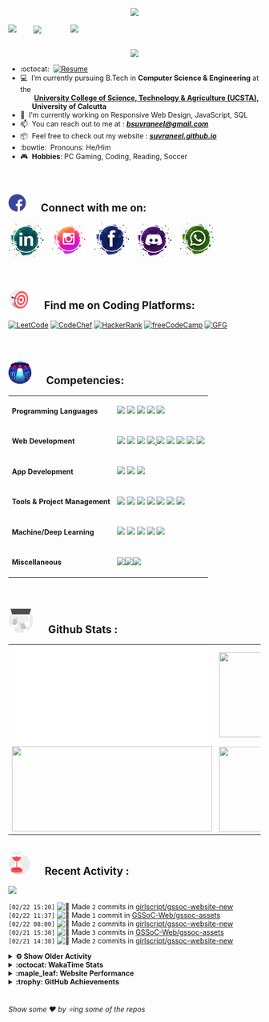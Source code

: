 <!--
[![Header](https://raw.githubusercontent.com/Suvraneel/Suvraneel/master/res/Github%20readme%20Header.png "Portfolio Website")]
(https://suvraneel.github.io/)
-->
<p align="center">
<img src="https://profile-counter.glitch.me/{Suvraneel}/count.svg"></p>

<p>
  <a href=https://open.spotify.com/user/4bio4arq8izb9sba4ly6al54v>
   <img align="right" src="https://spotify-diablo.vercel.app/api/spotify" height=auto width="380">
  </a>
  <img align="center" src="https://readme-typing-svg.herokuapp.com?font=Playfair+Display&color=F70000&size=30&center=true&vCenter=true&multiline=true&weight=100&height=100&width=220&lines=Hey+there%2C;I'm+Suvraneel+!">
  <img align="left" src="https://media.tenor.com/images/043986fe5f470eeb6d86515e6cda30fe/tenor.gif" width="50">
</p>
<br>
<a href="https://suvraneel.github.io" target="_blank"><img align='right' src="https://raw.githubusercontent.com/Suvraneel/Suvraneel/master/res/readme_banner.gif" width="260" height="auto"></a>
<br>

- :octocat: &nbsp;[![Resume](https://img.shields.io/badge/Suvraneel%20Bhuin-RESUME-blue?style=for-the-badge&logo=Sega)](https://suvraneel.github.io/Resume)
- :computer: &nbsp;I’m currently pursuing B.Tech in **Computer Science & Engineering** at the  
 &nbsp;&nbsp;&nbsp;&nbsp;&nbsp;&nbsp;&nbsp;**[University College of Science, Technology & Agriculture (UCSTA)](http://www.caluniv-ucsta.net/),  
 &nbsp;&nbsp;&nbsp;&nbsp;&nbsp;&nbsp;&nbsp;University of Calcutta**
- :crystal_ball: &nbsp;I’m currently working on Responsive Web Design, JavaScript, SQL
- :mailbox: &nbsp;You can reach out to me at : ***bsuvraneel@gmail.com***
- :package: &nbsp;Feel free to check out my website : [***suvraneel.github.io***](https://suvraneel.github.io/)
- :bowtie: &nbsp;Pronouns: He/Him
- :video_game: &nbsp;**Hobbies**: PC Gaming, Coding, Reading, Soccer

<br>
<h2 align=left>
<img src="https://raw.githubusercontent.com/Suvraneel/Suvraneel/master/res/social.gif" height="35" width= auto>
&nbsp;&nbsp;&nbsp;&nbsp;
Connect with me on:
<br></h2>


<!-- 
[![GitHub-Mark-Light](https://raw.githubusercontent.com/Suvraneel/Suvraneel/master/res/in.png#gh-light-mode-only)![GitHub-Mark-Dark](https://raw.githubusercontent.com/Suvraneel/Suvraneel/master/res/in.png#gh-dark-mode-only)](https://www.linkedin.com/in/suvraneel-bhuin) -->


[![LinkedIn](https://raw.githubusercontent.com/Suvraneel/Suvraneel/master/res/in.png#gh-light-mode-only)](https://www.linkedin.com/in/suvraneel-bhuin) &nbsp;&nbsp;
[![Instagram](https://raw.githubusercontent.com/Suvraneel/Suvraneel/master/res/ig.png#gh-light-mode-only)](https://www.instagram.com/el_diablo_suvraneel) &nbsp;&nbsp;
[![Facebook](https://raw.githubusercontent.com/Suvraneel/Suvraneel/master/res/fb.png#gh-light-mode-only)](https://www.facebook.com/suvraneel.bhuin) &nbsp;&nbsp;
[![Discord](https://raw.githubusercontent.com/Suvraneel/Suvraneel/master/res/dc.jpg#gh-light-mode-only)](https://discord.com/users/851345743935045652/) &nbsp;&nbsp;
[![WhatsApp](https://raw.githubusercontent.com/Suvraneel/Suvraneel/master/res/wp.png#gh-light-mode-only)](https://api.whatsapp.com/send?phone=917001967224&text=Hi!%20Suvraneel!!) &nbsp;&nbsp;


<!--
<p>
<a href="https://www.linkedin.com/in/suvraneel-bhuin" target="_blank">
<img src="https://raw.githubusercontent.com/Suvraneel/Suvraneel/master/res/in.png#gh-light-mode-only" height="70" width= auto></a>
&nbsp;&nbsp;&nbsp;&nbsp;&nbsp;
<a href="https://www.instagram.com/el_diablo_suvraneel" target="_blank">
<img src="https://github.com/Suvraneel/Suvraneel/blob/master/res/ig.png#gh-light-mode-only" height="70" width= auto></a>
&nbsp;&nbsp;&nbsp;&nbsp;&nbsp;
<a href="https://github.com/Suvraneel" target="_blank">
<img src="https://raw.githubusercontent.com/Suvraneel/Suvraneel/master/res/github.png" height="35" width= auto></a>
&nbsp;&nbsp;&nbsp;&nbsp;&nbsp;
<a href="https://www.facebook.com/suvraneel.bhuin" target="_blank">
<img src="https://raw.githubusercontent.com/Suvraneel/Suvraneel/master/res/fb.png#gh-light-mode-only" height="70" width= auto></a>
&nbsp;&nbsp;&nbsp;&nbsp;&nbsp;
<a href="https://discord.com/users/851345743935045652/" id="discord">
<img src="https://raw.githubusercontent.com/Suvraneel/Suvraneel/master/res/dc.jpg#gh-light-mode-only" height="70" width= auto></a>
&nbsp;&nbsp;&nbsp;&nbsp;&nbsp;
<a href="https://api.whatsapp.com/send?phone=917001967224&text=Hi!%20Suvraneel!!" id="whatsapp">
<img src="https://raw.githubusercontent.com/Suvraneel/Suvraneel/master/res/wp.png#gh-light-mode-only" height="70" width= auto></a> 
</p>
-->

<br>
<h2 align=left>
<img src="https://raw.githubusercontent.com/Suvraneel/Suvraneel/master/res/target.gif" height="40" width= auto>
&nbsp;&nbsp;&nbsp;&nbsp;
Find me on Coding Platforms:
<br></h2>


[![LeetCode](https://img.shields.io/badge/-LeetCode-da8200?style=for-the-badge&logo=LeetCode&logoColor=ffa116&labelColor=black)](https://leetcode.com/Suvraneel/)
[![CodeChef](https://img.shields.io/badge/Codechef-372a22?&style=for-the-badge&logo=Codechef&logoColor=red&labelColor=black)](https://www.codechef.com/users/suvraneel)
[![HackerRank](https://img.shields.io/badge/-Hackerrank-00c353?style=for-the-badge&logo=HackerRank&logoColor=00EA64&labelColor=black)](https://www.hackerrank.com/bsuvraneel)
[![freeCodeCamp](https://img.shields.io/badge/-freeCodeCamp-131342?style=for-the-badge&logo=freeCodeCamp&logoColor=white&labelColor=0A0A23)](https://www.hackerrank.com/bsuvraneel)
[![GFG](https://img.shields.io/badge/GeeksforGeeks-298D46?style=for-the-badge&logo=geeksforgeeks&logoColor=4dcb72&labelColor=black)](https://auth.geeksforgeeks.org/user/bsuvraneel/)
 <!-- 
 [![HackerEarth - hidden](https://img.shields.io/badge/HackerEarth-2C3454?&style=for-the-badge&logo=HackerEarth&logoColor=5464a1&labelColor=040407")](https://www.hackerearth.com/@bsuvraneel) 
 -->


<!-- Attribution: "Icon made by Freepik from www.flaticon.com"-->
<!--
- **Gmail**: &nbsp;&nbsp;&nbsp;&nbsp;&nbsp;&nbsp;&nbsp;&nbsp;&nbsp;&nbsp;&nbsp;&nbsp; bsuvraneel@gmail.com
- **LinkedIn**: &nbsp;&nbsp;&nbsp;&nbsp;&nbsp;&nbsp;&nbsp;&nbsp; https://www.linkedin.com/in/suvraneel-bhuin/
- **Facebook**: &nbsp;&nbsp;&nbsp;&nbsp;&nbsp;&nbsp; https://www.facebook.com/suvraneel.bhuin
- **Instagram**: &nbsp;&nbsp;&nbsp;&nbsp;&nbsp; https://www.instagram.com/el_diablo_suvraneel
- **Discord**: &nbsp;&nbsp;&nbsp;&nbsp;&nbsp;&nbsp;&nbsp;&nbsp;&nbsp; https://discord.com/users/851345743935045652/
- **WhatsApp**: &nbsp;&nbsp;&nbsp; [+91 7001967224](https://api.whatsapp.com/send?phone=917001967224&text=Hi!%20Suvraneel!!)
-->

<br>
<h2 align=left>
<img src="https://raw.githubusercontent.com/Suvraneel/Suvraneel/master/res/ufo.gif" height="50" width= auto>
&nbsp;&nbsp;&nbsp;&nbsp;
Competencies:
<br></h2>


<table>
<tr>
<td><h4>Programming Languages</h4></td>
<td><a href="https://github.com/search?q=user%3ASuvraneel+language%3AC%2B%2B&type=Code"><img src="https://img.shields.io/badge/CPP-blue?style=for-the-badge&logo=cplusplus&logoColor=blue&color=00599C&labelColor=black"/></a>  
<a href="https://github.com/search?q=user%3ASuvraneel+language%3AC&type=Code"><img src="https://img.shields.io/badge/C-black?style=for-the-badge&logo=c&labelColor=black&color=404040" /></a>  
<a href="https://github.com/search?q=user%3ASuvraneel+language%3AJava&type=Code"><img src="https://img.shields.io/badge/Java-orange?style=for-the-badge&logo=java&logoColor=ff7019&labelColor=141819&color=ff7019"/></a>  
<a href="https://github.com/search?q=user%3ASuvraneel+language%3APython&type=Code"><img src="https://img.shields.io/badge/Python-blue?style=for-the-badge&logo=python&labelColor=black&color=3776ab" /></a>  
<a href="https://github.com/search?p=4&q=user%3ASuvraneel+language%3AJavaScript&type=Code"><img src="https://img.shields.io/badge/Javascript-yellow?style=for-the-badge&logo=javascript&labelColor=black&color=DFA200" /></a></td></tr>

<tr>
<td><h4>Web Development</h4></td>
<td><a href="https://github.com/search?q=user%3ASuvraneel+language%3AHTML&type=Code"><img src="https://img.shields.io/badge/HTML5-red?style=for-the-badge&logo=html5&labelColor=black&color=E34F26"/></a>
<a href="https://github.com/search?q=user%3ASuvraneel+language%3ACSS&type=Code"><img src="https://img.shields.io/badge/CSS3-white?style=for-the-badge&logo=css3&logoColor=1572B6&labelColor=black&color=1572B6" /></a>
<a href="#"><img src="https://img.shields.io/badge/Bootstrap-purple?style=for-the-badge&logo=bootstrap&labelColor=black&color=7952B3"/></a>
<a href="https://github.com/search?p=4&q=user%3ASuvraneel+language%3AJavaScript&type=Code"><img src="https://img.shields.io/badge/Javascript-yellow?style=for-the-badge&logo=javascript&labelColor=black&color=c89100"/>
<a href="#"><img src="https://img.shields.io/badge/MongoDB-green?style=for-the-badge&logo=mongodb&labelColor=black&color=409040"/></a>
<a href="#"><img src="https://img.shields.io/badge/Express-black?style=for-the-badge&logo=express&labelColor=black&color=1f1f1f"/></a>
<a href="#"><img src="https://img.shields.io/badge/React-blue?style=for-the-badge&logo=react&labelColor=black&color=3a8296"/></a>
<a href="#"><img src="https://img.shields.io/badge/Node.JS-blue?style=for-the-badge&logo=node.js&logoColor=lime&labelColor=black&color=236b23"/></a>
<a href="#"><img src="https://img.shields.io/badge/Postman-orange?style=for-the-badge&logo=postman&labelColor=black&color=ff4704"/></a></td></tr>

<tr>
<td><h4>App Development</h4></td>
<td><a href="#"><img src="https://img.shields.io/badge/Flutter-0a97c2?style=for-the-badge&logo=flutter&logoColor=0dbdf2&labelColor=black&color=0ba0cd"/></a>
<a href="https://github.com/search?q=user%3ASuvraneel+language%3ADart&type=Code"><img src="https://img.shields.io/badge/Dart-blue?style=for-the-badge&logo=dart&logoColor=2eb8b8&labelColor=black&color=269999"/></a>
<a href="#"><img src="https://img.shields.io/badge/Android%20Studio-green?style=for-the-badge&logo=android%20studio&labelColor=black&color=2a9a5c"/></a></td></tr>

<tr>
<td><h4>Tools & Project Management</h4></td>
<td><a href="#"><img src="https://img.shields.io/badge/Git-red?style=for-the-badge&logo=git&labelColor=black&color=red"/></a>  
<a href="#"><img src="https://img.shields.io/badge/GitHub-black?style=for-the-badge&logo=github&labelColor=black&color=181717"/></a>  
<a href="#"><img src="https://img.shields.io/badge/VSCode-cyan?style=for-the-badge&logo=visual%20studio%20code&labelColor=00497a&color=007ACC"/></a>  
<a href="#"><img src="https://img.shields.io/badge/Repl.it-black?style=for-the-badge&logo=replit&labelColor=black&color=1e2426"/></a>  
<a href="#"><img src="https://img.shields.io/badge/Eclipse%20IDE-purple?style=for-the-badge&logo=eclipse%20IDE&labelColor=1a1433&color=2C2255"/></a>  
<a href="#"><img src="https://img.shields.io/badge/Codepen-black?style=for-the-badge&logo=codepen&labelColor=black&color=141819"/></a>
<a href="#"><img src="https://img.shields.io/badge/Heroku-180036?style=for-the-badge&logo=heroku&labelColor=180036&color=430098"/></a></td>  
  </tr>  

<tr>
<td><h4>Machine/Deep Learning</h4></td>
<td><a href="#"><img src="https://img.shields.io/badge/Pandas-black?style=for-the-badge&logo=pandas&labelColor=0c0234&color=150458"/></a>  
<a href="#"><img src="https://img.shields.io/badge/NumPy-blue?style=for-the-badge&logo=numpy&labelColor=001921&color=013243"/></a>  
<a href="#"><img src="https://img.shields.io/badge/TensorFlow-black?style=for-the-badge&logo=tensorflow&labelColor=141819&color=FF6F00"/></a>
<a href="#"><img src="https://img.shields.io/badge/Skikit%20Learn-orange?style=for-the-badge&logo=scikit%2Dlearn&labelColor=141819&color=F7931E"/></a>  
<a href="#"><img src="https://img.shields.io/badge/Keras-black?style=for-the-badge&logo=keras&labelColor=680000&color=D00000"/></a></td></tr>

<tr>
<td><h4>Miscellaneous</h4></td>
<td><a href="#"><img src="https://img.shields.io/badge/Arduino-blue?style=for-the-badge&logo=arduino&labelColor=black&color=00979D"/></a><a href="#"><img src="https://img.shields.io/badge/VHDL-cc0000?style=for-the-badge&logo=xilinx&logoColor=cc0000&labelColor=black&color=cc0000"/></a><a href="#"><img src="https://img.shields.io/badge/GNU_Bash-blue?style=for-the-badge&logo=gnubash&labelColor=black&color=4EAA25"/></a></td></tr>
</table>



<br>
<h2 align=left>
<img src="https://raw.githubusercontent.com/Suvraneel/Suvraneel/master/res/laptop.gif" height="50" width= auto>
&nbsp;&nbsp;&nbsp;&nbsp;
Github Stats :
<br></h2>

<table>
  <tr>
    <td align="center">
      <img alt="" width="400" src="https://github.com/Suvraneel/Suvraneel/blob/master/metrics.plugin.isocalendar.svg">
    </td>
    <td align="center">
        <img align="right" src ="https://github-readme-stats.vercel.app/api/top-langs/?username=suvraneel&layout=compact&hide_border=true&theme=vision-friendly-dark&langs_count=10&hide=jupyter%20notebook,tex,php" height="170px" width="360px">
    </td>
  </tr>
  <tr>
    <td align="center">
      <img alt="" width="400" src="https://github-readme-stats.vercel.app/api?username=suvraneel&show_icons=true&theme=vision-friendly-dark&hide_border=true" width="360px" height="170px" >
    </td>
    <td align="center">
        <img align="right" src ="https://github-readme-streak-stats.herokuapp.com?user=suvraneel&theme=vision-friendly-dark&hide_border=true" width="360px" height="170px">
    </td>
  </tr>
</table>

<!--
  <img align="left" src="https://github.com/lowlighter/lowlighter/blob/master/metrics.plugin.isocalendar.svg" width="300" height="180">
  <img align="right" src ="https://github-readme-stats.vercel.app/api/top-langs/?username=suvraneel&layout=compact&hide_border=true&theme=vision-friendly-dark&langs_count=10&hide=jupyter%20notebook,tex,php" width="300" height="180">
  <img align="left" src = "https://github-readme-stats.vercel.app/api?username=suvraneel&show_icons=true&theme=vision-friendly-dark&hide_border=true" width="300" height="180">
  <img align="right" src = "https://github-readme-streak-stats.herokuapp.com?user=suvraneel&theme=vision-friendly-dark&hide_border=true" width="300" height="180">
-->

<h2 align="left">
<img src="https://raw.githubusercontent.com/Suvraneel/Suvraneel/master/res/hourglass1.gif" height="50" width= auto>
&nbsp;&nbsp;&nbsp;&nbsp;
Recent Activity :
<br></h2>

<img src="https://activity-graph.herokuapp.com/graph?username=Suvraneel&bg_color=000000&line=ffb812&area=true&color=8135fc&hide_border=true&hide_title=true">

<!--START_SECTION:activity-->
`[02/22 15:20]` <img alt="📝" src="https://github.com/cheesits456/github-activity-readme/raw/master/icons/commit.png" align="top" height="18"> Made `2` commits in [girlscript/gssoc-website-new](https://github.com/girlscript/gssoc-website-new)  
`[02/22 11:37]` <img alt="📝" src="https://github.com/cheesits456/github-activity-readme/raw/master/icons/commit.png" align="top" height="18"> Made `1` commit in [GSSoC-Web/gssoc-assets](https://github.com/GSSoC-Web/gssoc-assets)  
`[02/22 08:00]` <img alt="📝" src="https://github.com/cheesits456/github-activity-readme/raw/master/icons/commit.png" align="top" height="18"> Made `2` commits in [girlscript/gssoc-website-new](https://github.com/girlscript/gssoc-website-new)  
`[02/21 15:30]` <img alt="📝" src="https://github.com/cheesits456/github-activity-readme/raw/master/icons/commit.png" align="top" height="18"> Made `3` commits in [GSSoC-Web/gssoc-assets](https://github.com/GSSoC-Web/gssoc-assets)  
`[02/21 14:38]` <img alt="📝" src="https://github.com/cheesits456/github-activity-readme/raw/master/icons/commit.png" align="top" height="18"> Made `2` commits in [girlscript/gssoc-website-new](https://github.com/girlscript/gssoc-website-new)  

<details><summary><b> ⚙️ Show Older Activity</b></summary>

`[02/21 14:38]` <img alt="🎉" src="https://github.com/cheesits456/github-activity-readme/raw/master/icons/merge.png" align="top" height="18"> Merged PR [`#40`](https://github.com//girlscript/gssoc-website-new/pull/40 'updated to new projects') in [girlscript/gssoc-website-new](https://github.com/girlscript/gssoc-website-new)  
`[02/21 14:38]` <img alt="✅" src="https://github.com/cheesits456/github-activity-readme/raw/master/icons/pr-open.png" align="top" height="18"> Opened PR [`#40`](https://github.com//girlscript/gssoc-website-new/pull/40 'updated to new projects') in [girlscript/gssoc-website-new](https://github.com/girlscript/gssoc-website-new)  
`[02/21 14:37]` <img alt="📝" src="https://github.com/cheesits456/github-activity-readme/raw/master/icons/commit.png" align="top" height="18"> Made `1` commit in [girlscript/gssoc-website-new](https://github.com/girlscript/gssoc-website-new)  
`[02/21 13:40]` <img alt="📝" src="https://github.com/cheesits456/github-activity-readme/raw/master/icons/commit.png" align="top" height="18"> Made `2` commits in [GSSoC-Web/gssoc-participant-badge](https://github.com/GSSoC-Web/gssoc-participant-badge)  
`[02/20 21:32]` <img alt="📝" src="https://github.com/cheesits456/github-activity-readme/raw/master/icons/commit.png" align="top" height="18"> Made `2` commits in [girlscript/gssoc-website-new](https://github.com/girlscript/gssoc-website-new)  
`[02/20 21:32]` <img alt="🎉" src="https://github.com/cheesits456/github-activity-readme/raw/master/icons/merge.png" align="top" height="18"> Merged PR [`#39`](https://github.com//girlscript/gssoc-website-new/pull/39 'minor fixes') in [girlscript/gssoc-website-new](https://github.com/girlscript/gssoc-website-new)  
`[02/20 21:32]` <img alt="✅" src="https://github.com/cheesits456/github-activity-readme/raw/master/icons/pr-open.png" align="top" height="18"> Opened PR [`#39`](https://github.com//girlscript/gssoc-website-new/pull/39 'minor fixes') in [girlscript/gssoc-website-new](https://github.com/girlscript/gssoc-website-new)  
`[02/20 21:31]` <img alt="📝" src="https://github.com/cheesits456/github-activity-readme/raw/master/icons/commit.png" align="top" height="18"> Made `8` commits in [girlscript/gssoc-website-new](https://github.com/girlscript/gssoc-website-new)  
`[02/20 20:08]` <img alt="🎉" src="https://github.com/cheesits456/github-activity-readme/raw/master/icons/merge.png" align="top" height="18"> Merged PR [`#38`](https://github.com//girlscript/gssoc-website-new/pull/38 'Vishwa project modal') in [girlscript/gssoc-website-new](https://github.com/girlscript/gssoc-website-new)  
`[02/20 20:08]` <img alt="✅" src="https://github.com/cheesits456/github-activity-readme/raw/master/icons/pr-open.png" align="top" height="18"> Opened PR [`#38`](https://github.com//girlscript/gssoc-website-new/pull/38 'Vishwa project modal') in [girlscript/gssoc-website-new](https://github.com/girlscript/gssoc-website-new)  
`[02/20 14:53]` <img alt="📝" src="https://github.com/cheesits456/github-activity-readme/raw/master/icons/commit.png" align="top" height="18"> Made `3` commits in [girlscript/gssoc-website-new](https://github.com/girlscript/gssoc-website-new)  
`[02/18 22:06]` <img alt="📝" src="https://github.com/cheesits456/github-activity-readme/raw/master/icons/commit.png" align="top" height="18"> Made `2` commits in [Suvraneel/LeetCode](https://github.com/Suvraneel/LeetCode)  
`[02/17 20:07]` <img alt="❌" src="https://github.com/cheesits456/github-activity-readme/raw/master/icons/pr-close.png" align="top" height="18"> Closed PR [`#36`](https://github.com//girlscript/gssoc-website-new/pull/36 'navbar updated') in [girlscript/gssoc-website-new](https://github.com/girlscript/gssoc-website-new)  
`[02/17 20:07]` <img alt="🗣" src="https://github.com/cheesits456/github-activity-readme/raw/master/icons/comment.png" align="top" height="18"> Commented on [`#36`](https://github.com//girlscript/gssoc-website-new/issues/36 'navbar updated') in [girlscript/gssoc-website-new](https://github.com/girlscript/gssoc-website-new)  
`[02/17 20:05]` <img alt="🗣" src="https://github.com/cheesits456/github-activity-readme/raw/master/icons/comment.png" align="top" height="18"> Commented on [`#35`](https://github.com//girlscript/gssoc-website-new/issues/35 'Text not visible') in [girlscript/gssoc-website-new](https://github.com/girlscript/gssoc-website-new)  
`[02/17 20:02]` <img alt="❗️" src="https://github.com/cheesits456/github-activity-readme/raw/master/icons/issue.png" align="top" height="18"> Closed issue [`#34`](https://github.com//girlscript/gssoc-website-new/issues/34 'enhancement: Timeline error in GsSOC 22 Schedule. (About Section)') in [girlscript/gssoc-website-new](https://github.com/girlscript/gssoc-website-new)  
`[02/17 20:00]` <img alt="🗣" src="https://github.com/cheesits456/github-activity-readme/raw/master/icons/comment.png" align="top" height="18"> Commented on [`#34`](https://github.com//girlscript/gssoc-website-new/issues/34 'enhancement: Timeline error in GsSOC 22 Schedule. (About Section)') in [girlscript/gssoc-website-new](https://github.com/girlscript/gssoc-website-new)  
`[02/14 13:21]` <img alt="📝" src="https://github.com/cheesits456/github-activity-readme/raw/master/icons/commit.png" align="top" height="18"> Made `1` commit in [Suvraneel/cowin-clone-ui](https://github.com/Suvraneel/cowin-clone-ui)  
`[02/12 16:44]` <img alt="📝" src="https://github.com/cheesits456/github-activity-readme/raw/master/icons/commit.png" align="top" height="18"> Made `1` commit in [girlscript/gssoc-website-new](https://github.com/girlscript/gssoc-website-new)  
`[02/12 16:00]` <img alt="✅" src="https://github.com/cheesits456/github-activity-readme/raw/master/icons/pr-open.png" align="top" height="18"> Opened PR [`#32`](https://github.com//girlscript/gssoc-website-new/pull/32 'Vishwa sponsors') in [girlscript/gssoc-website-new](https://github.com/girlscript/gssoc-website-new)  
`[02/12 16:00]` <img alt="📝" src="https://github.com/cheesits456/github-activity-readme/raw/master/icons/commit.png" align="top" height="18"> Made `13` commits in [girlscript/gssoc-website-new](https://github.com/girlscript/gssoc-website-new)  
`[02/11 21:19]` <img alt="🎉" src="https://github.com/cheesits456/github-activity-readme/raw/master/icons/merge.png" align="top" height="18"> Merged PR [`#31`](https://github.com//girlscript/gssoc-website-new/pull/31 'Vishwa sponsors') in [girlscript/gssoc-website-new](https://github.com/girlscript/gssoc-website-new)  
`[02/11 21:16]` <img alt="✅" src="https://github.com/cheesits456/github-activity-readme/raw/master/icons/pr-open.png" align="top" height="18"> Opened PR [`#31`](https://github.com//girlscript/gssoc-website-new/pull/31 'Vishwa sponsors') in [girlscript/gssoc-website-new](https://github.com/girlscript/gssoc-website-new)  
`[02/11 21:15]` <img alt="🎉" src="https://github.com/cheesits456/github-activity-readme/raw/master/icons/merge.png" align="top" height="18"> Merged PR [`#29`](https://github.com//girlscript/gssoc-website-new/pull/29 'stats completed countup added') in [girlscript/gssoc-website-new](https://github.com/girlscript/gssoc-website-new)  
`[02/11 21:15]` <img alt="📝" src="https://github.com/cheesits456/github-activity-readme/raw/master/icons/commit.png" align="top" height="18"> Made `3` commits in [girlscript/gssoc-website-new](https://github.com/girlscript/gssoc-website-new)  
`[02/11 21:15]` <img alt="🎉" src="https://github.com/cheesits456/github-activity-readme/raw/master/icons/merge.png" align="top" height="18"> Merged PR [`#30`](https://github.com//girlscript/gssoc-website-new/pull/30 'Suv - Responsive fixed width sine-eased stats card count up') in [girlscript/gssoc-website-new](https://github.com/girlscript/gssoc-website-new)  
`[02/11 21:14]` <img alt="✅" src="https://github.com/cheesits456/github-activity-readme/raw/master/icons/pr-open.png" align="top" height="18"> Opened PR [`#30`](https://github.com//girlscript/gssoc-website-new/pull/30 'Suv - Responsive fixed width sine-eased stats card count up') in [girlscript/gssoc-website-new](https://github.com/girlscript/gssoc-website-new)  
`[02/11 21:14]` <img alt="📂" src="https://github.com/cheesits456/github-activity-readme/raw/master/icons/create-branch.png" align="top" height="18"> Created branch [`suv-count-up`](https://github.com/girlscript/gssoc-website-new/tree/suv-count-up) in [girlscript/gssoc-website-new](https://github.com/girlscript/gssoc-website-new)  
`[02/11 16:44]` <img alt="✅" src="https://github.com/cheesits456/github-activity-readme/raw/master/icons/pr-open.png" align="top" height="18"> Opened PR [`#29`](https://github.com//girlscript/gssoc-website-new/pull/29 'stats completed countup added') in [girlscript/gssoc-website-new](https://github.com/girlscript/gssoc-website-new)  
`[02/10 20:23]` <img alt="📝" src="https://github.com/cheesits456/github-activity-readme/raw/master/icons/commit.png" align="top" height="18"> Made `1` commit in [girlscript/gssoc-website-new](https://github.com/girlscript/gssoc-website-new)  
`[02/08 09:19]` <img alt="🍴" src="https://github.com/cheesits456/github-activity-readme/raw/master/icons/fork.png" align="top" height="18"> Forked [geogo-in/fswi-cowin-clone-api](https://github.com/geogo-in/fswi-cowin-clone-api) to [Suvraneel/fswi-cowin-clone-api](https://github.com/Suvraneel/fswi-cowin-clone-api)  
`[02/07 22:05]` <img alt="📝" src="https://github.com/cheesits456/github-activity-readme/raw/master/icons/commit.png" align="top" height="18"> Made `3` commits in [girlscript/gssoc-website-new](https://github.com/girlscript/gssoc-website-new)  
`[02/07 22:05]` <img alt="🎉" src="https://github.com/cheesits456/github-activity-readme/raw/master/icons/merge.png" align="top" height="18"> Merged PR [`#28`](https://github.com//girlscript/gssoc-website-new/pull/28 'Minor tweaks homepage vishwa') in [girlscript/gssoc-website-new](https://github.com/girlscript/gssoc-website-new)  
`[02/07 22:05]` <img alt="✅" src="https://github.com/cheesits456/github-activity-readme/raw/master/icons/pr-open.png" align="top" height="18"> Opened PR [`#28`](https://github.com//girlscript/gssoc-website-new/pull/28 'Minor tweaks homepage vishwa') in [girlscript/gssoc-website-new](https://github.com/girlscript/gssoc-website-new)  
`[02/07 16:41]` <img alt="📝" src="https://github.com/cheesits456/github-activity-readme/raw/master/icons/commit.png" align="top" height="18"> Made `9` commits in [girlscript/gssoc-website-new](https://github.com/girlscript/gssoc-website-new)  
`[02/06 19:33]` <img alt="🎉" src="https://github.com/cheesits456/github-activity-readme/raw/master/icons/merge.png" align="top" height="18"> Merged PR [`#27`](https://github.com//girlscript/gssoc-website-new/pull/27 'More tweaks') in [girlscript/gssoc-website-new](https://github.com/girlscript/gssoc-website-new)  
`[02/06 19:30]` <img alt="📝" src="https://github.com/cheesits456/github-activity-readme/raw/master/icons/commit.png" align="top" height="18"> Made `1` commit in [rebs-becca15/gssoc-website](https://github.com/rebs-becca15/gssoc-website)  
`[02/06 19:05]` <img alt="📝" src="https://github.com/cheesits456/github-activity-readme/raw/master/icons/commit.png" align="top" height="18"> Made `7` commits in [girlscript/gssoc-website-new](https://github.com/girlscript/gssoc-website-new)  
`[02/06 18:56]` <img alt="🎉" src="https://github.com/cheesits456/github-activity-readme/raw/master/icons/merge.png" align="top" height="18"> Merged PR [`#26`](https://github.com//girlscript/gssoc-website-new/pull/26 'Edited the Schedule for GSSoC\'22') in [girlscript/gssoc-website-new](https://github.com/girlscript/gssoc-website-new)  
`[02/06 18:56]` <img alt="🗣" src="https://github.com/cheesits456/github-activity-readme/raw/master/icons/comment.png" align="top" height="18"> Commented on [`#26`](https://github.com//girlscript/gssoc-website-new/issues/26 'Edited the Schedule for GSSoC\'22') in [girlscript/gssoc-website-new](https://github.com/girlscript/gssoc-website-new)  
`[02/06 18:55]` <img alt="🔍" src="https://github.com/cheesits456/github-activity-readme/raw/master/icons/review.png" align="top" height="18"> Reviewed [`#26`](https://github.com//girlscript/gssoc-website-new/pull/26 'Edited the Schedule for GSSoC\'22') in [girlscript/gssoc-website-new](https://github.com/girlscript/gssoc-website-new)  
`[02/06 18:46]` <img alt="📝" src="https://github.com/cheesits456/github-activity-readme/raw/master/icons/commit.png" align="top" height="18"> Made `8` commits in [girlscript/gssoc-website-new](https://github.com/girlscript/gssoc-website-new)  
`[02/06 17:41]` <img alt="🎉" src="https://github.com/cheesits456/github-activity-readme/raw/master/icons/merge.png" align="top" height="18"> Merged PR [`#25`](https://github.com//girlscript/gssoc-website-new/pull/25 'Vishwa homepage revamp') in [girlscript/gssoc-website-new](https://github.com/girlscript/gssoc-website-new)  
`[02/06 17:39]` <img alt="📝" src="https://github.com/cheesits456/github-activity-readme/raw/master/icons/commit.png" align="top" height="18"> Made `25` commits in [girlscript/gssoc-website-new](https://github.com/girlscript/gssoc-website-new)  
`[02/06 17:21]` <img alt="❌" src="https://github.com/cheesits456/github-activity-readme/raw/master/icons/pr-close.png" align="top" height="18"> Closed PR [`#24`](https://github.com//girlscript/gssoc-website-new/pull/24 'Mehak homepage') in [girlscript/gssoc-website-new](https://github.com/girlscript/gssoc-website-new)  
`[02/06 17:20]` <img alt="✅" src="https://github.com/cheesits456/github-activity-readme/raw/master/icons/pr-open.png" align="top" height="18"> Opened PR [`#24`](https://github.com//girlscript/gssoc-website-new/pull/24 'Mehak homepage') in [girlscript/gssoc-website-new](https://github.com/girlscript/gssoc-website-new)  
`[02/06 17:20]` <img alt="📂" src="https://github.com/cheesits456/github-activity-readme/raw/master/icons/create-branch.png" align="top" height="18"> Created branch [`mehak-homepage`](https://github.com/girlscript/gssoc-website-new/tree/mehak-homepage) in [girlscript/gssoc-website-new](https://github.com/girlscript/gssoc-website-new)  
`[02/06 17:19]` <img alt="❌" src="https://github.com/cheesits456/github-activity-readme/raw/master/icons/delete.png" align="top" height="18"> Deleted `mehak-homepage` from [girlscript/gssoc-website-new](https://github.com/girlscript/gssoc-website-new)  
`[02/06 17:13]` <img alt="📝" src="https://github.com/cheesits456/github-activity-readme/raw/master/icons/commit.png" align="top" height="18"> Made `3` commits in [girlscript/gssoc-website-new](https://github.com/girlscript/gssoc-website-new)  
`[02/06 16:51]` <img alt="📂" src="https://github.com/cheesits456/github-activity-readme/raw/master/icons/create-branch.png" align="top" height="18"> Created branch [`main-backup`](https://github.com/girlscript/gssoc-website-new/tree/main-backup) in [girlscript/gssoc-website-new](https://github.com/girlscript/gssoc-website-new)  
`[02/05 23:34]` <img alt="📝" src="https://github.com/cheesits456/github-activity-readme/raw/master/icons/commit.png" align="top" height="18"> Made `3` commits in [girlscript/gssoc-website-new](https://github.com/girlscript/gssoc-website-new)  
`[02/05 20:36]` <img alt="❌" src="https://github.com/cheesits456/github-activity-readme/raw/master/icons/pr-close.png" align="top" height="18"> Closed PR [`#23`](https://github.com//girlscript/gssoc-website-new/pull/23 'Mehak  footer') in [girlscript/gssoc-website-new](https://github.com/girlscript/gssoc-website-new)  
`[02/05 20:33]` <img alt="✅" src="https://github.com/cheesits456/github-activity-readme/raw/master/icons/pr-open.png" align="top" height="18"> Opened PR [`#23`](https://github.com//girlscript/gssoc-website-new/pull/23 'Mehak  footer') in [girlscript/gssoc-website-new](https://github.com/girlscript/gssoc-website-new)  
`[02/05 20:31]` <img alt="📝" src="https://github.com/cheesits456/github-activity-readme/raw/master/icons/commit.png" align="top" height="18"> Made `5` commits in [girlscript/gssoc-website-new](https://github.com/girlscript/gssoc-website-new)  
`[02/05 17:51]` <img alt="🎉" src="https://github.com/cheesits456/github-activity-readme/raw/master/icons/merge.png" align="top" height="18"> Merged PR [`#20`](https://github.com//girlscript/gssoc-website-new/pull/20 'Team anubhav') in [girlscript/gssoc-website-new](https://github.com/girlscript/gssoc-website-new)  
`[02/05 17:50]` <img alt="✅" src="https://github.com/cheesits456/github-activity-readme/raw/master/icons/pr-open.png" align="top" height="18"> Opened PR [`#20`](https://github.com//girlscript/gssoc-website-new/pull/20 'Team anubhav') in [girlscript/gssoc-website-new](https://github.com/girlscript/gssoc-website-new)  
`[02/05 17:49]` <img alt="📝" src="https://github.com/cheesits456/github-activity-readme/raw/master/icons/commit.png" align="top" height="18"> Made `12` commits in [girlscript/gssoc-website-new](https://github.com/girlscript/gssoc-website-new)  
`[02/05 17:49]` <img alt="🎉" src="https://github.com/cheesits456/github-activity-readme/raw/master/icons/merge.png" align="top" height="18"> Merged PR [`#19`](https://github.com//girlscript/gssoc-website-new/pull/19 'Vishwa homepage revamp') in [girlscript/gssoc-website-new](https://github.com/girlscript/gssoc-website-new)  
`[02/05 17:48]` <img alt="✅" src="https://github.com/cheesits456/github-activity-readme/raw/master/icons/pr-open.png" align="top" height="18"> Opened PR [`#19`](https://github.com//girlscript/gssoc-website-new/pull/19 'Vishwa homepage revamp') in [girlscript/gssoc-website-new](https://github.com/girlscript/gssoc-website-new)  
`[02/05 15:01]` <img alt="📝" src="https://github.com/cheesits456/github-activity-readme/raw/master/icons/commit.png" align="top" height="18"> Made `2` commits in [girlscript/gssoc-website-new](https://github.com/girlscript/gssoc-website-new)  
`[02/05 12:51]` <img alt="❗️" src="https://github.com/cheesits456/github-activity-readme/raw/master/icons/issue.png" align="top" height="18"> Closed issue [`#18`](https://github.com//girlscript/gssoc-website-new/issues/18 'Bug: image not loading on homepage') in [girlscript/gssoc-website-new](https://github.com/girlscript/gssoc-website-new)  
`[02/05 12:48]` <img alt="📝" src="https://github.com/cheesits456/github-activity-readme/raw/master/icons/commit.png" align="top" height="18"> Made `1` commit in [girlscript/gssoc-website-new](https://github.com/girlscript/gssoc-website-new)  
`[02/05 12:47]` <img alt="📝" src="https://github.com/cheesits456/github-activity-readme/raw/master/icons/commit.png" align="top" height="18"> Made `2` commits in [GSSoC-Web/gssoc-assets](https://github.com/GSSoC-Web/gssoc-assets)  
`[02/05 12:28]` <img alt="🗣" src="https://github.com/cheesits456/github-activity-readme/raw/master/icons/comment.png" align="top" height="18"> Commented on [`#18`](https://github.com//girlscript/gssoc-website-new/issues/18 'Bug: image not loading on homepage') in [girlscript/gssoc-website-new](https://github.com/girlscript/gssoc-website-new)  
`[02/04 17:54]` <img alt="❌" src="https://github.com/cheesits456/github-activity-readme/raw/master/icons/pr-close.png" align="top" height="18"> Closed PR [`#16`](https://github.com//girlscript/gssoc-website-new/pull/16 'testing base URI to solve 404 root') in [girlscript/gssoc-website-new](https://github.com/girlscript/gssoc-website-new)  
`[02/04 15:57]` <img alt="📝" src="https://github.com/cheesits456/github-activity-readme/raw/master/icons/commit.png" align="top" height="18"> Made `2` commits in [girlscript/gssoc-website-new](https://github.com/girlscript/gssoc-website-new)  
`[02/04 15:55]` <img alt="📝" src="https://github.com/cheesits456/github-activity-readme/raw/master/icons/commit.png" align="top" height="18"> Made `1` commit in [girlscript/GirlScript-Summer-of-Code](https://github.com/girlscript/GirlScript-Summer-of-Code)  
`[02/04 15:28]` <img alt="📝" src="https://github.com/cheesits456/github-activity-readme/raw/master/icons/commit.png" align="top" height="18"> Made `1` commit in [girlscript/gssoc-website-new](https://github.com/girlscript/gssoc-website-new)  
`[02/04 15:07]` <img alt="📝" src="https://github.com/cheesits456/github-activity-readme/raw/master/icons/commit.png" align="top" height="18"> Made `5` commits in [Suvraneel/gssoc-website-1](https://github.com/Suvraneel/gssoc-website-1)  
`[02/04 13:35]` <img alt="🎉" src="https://github.com/cheesits456/github-activity-readme/raw/master/icons/merge.png" align="top" height="18"> Merged PR [`#2`](https://github.com//Suvraneel/gssoc-website-1/pull/2 'Trying globe.gl') in [Suvraneel/gssoc-website-1](https://github.com/Suvraneel/gssoc-website-1)  
`[02/04 13:35]` <img alt="✅" src="https://github.com/cheesits456/github-activity-readme/raw/master/icons/pr-open.png" align="top" height="18"> Opened PR [`#2`](https://github.com//Suvraneel/gssoc-website-1/pull/2 'Trying globe.gl') in [Suvraneel/gssoc-website-1](https://github.com/Suvraneel/gssoc-website-1)  
`[02/04 13:34]` <img alt="📝" src="https://github.com/cheesits456/github-activity-readme/raw/master/icons/commit.png" align="top" height="18"> Made `2` commits in [Suvraneel/gssoc-website-1](https://github.com/Suvraneel/gssoc-website-1)  
`[02/04 13:34]` <img alt="📝" src="https://github.com/cheesits456/github-activity-readme/raw/master/icons/commit.png" align="top" height="18"> Made `1` commit in [GSSoC-Web/gssoc-website](https://github.com/GSSoC-Web/gssoc-website)  
`[02/04 13:26]` <img alt="📝" src="https://github.com/cheesits456/github-activity-readme/raw/master/icons/commit.png" align="top" height="18"> Made `4` commits in [Suvraneel/gssoc-website-1](https://github.com/Suvraneel/gssoc-website-1)  
`[02/04 13:23]` <img alt="🎉" src="https://github.com/cheesits456/github-activity-readme/raw/master/icons/merge.png" align="top" height="18"> Merged PR [`#1`](https://github.com//Suvraneel/gssoc-website-1/pull/1 'testing') in [Suvraneel/gssoc-website-1](https://github.com/Suvraneel/gssoc-website-1)  
`[02/04 13:22]` <img alt="📝" src="https://github.com/cheesits456/github-activity-readme/raw/master/icons/commit.png" align="top" height="18"> Made `2` commits in [Suvraneel/gssoc-website-1](https://github.com/Suvraneel/gssoc-website-1)  
`[02/04 13:20]` <img alt="✅" src="https://github.com/cheesits456/github-activity-readme/raw/master/icons/pr-open.png" align="top" height="18"> Opened PR [`#1`](https://github.com//Suvraneel/gssoc-website-1/pull/1 'testing') in [Suvraneel/gssoc-website-1](https://github.com/Suvraneel/gssoc-website-1)  
`[02/04 13:19]` <img alt="🍴" src="https://github.com/cheesits456/github-activity-readme/raw/master/icons/fork.png" align="top" height="18"> Forked [GSSoC-Web/gssoc-website](https://github.com/GSSoC-Web/gssoc-website) to [Suvraneel/gssoc-website-1](https://github.com/Suvraneel/gssoc-website-1)  
`[02/04 13:19]` <img alt="📝" src="https://github.com/cheesits456/github-activity-readme/raw/master/icons/commit.png" align="top" height="18"> Made `1` commit in [GSSoC-Web/gssoc-website](https://github.com/GSSoC-Web/gssoc-website)  
`[02/04 13:18]` <img alt="📂" src="https://github.com/cheesits456/github-activity-readme/raw/master/icons/create-branch.png" align="top" height="18"> Created branch [`trying-Globe.gl`](https://github.com/GSSoC-Web/gssoc-website/tree/trying-Globe.gl) in [GSSoC-Web/gssoc-website](https://github.com/GSSoC-Web/gssoc-website)  
`[02/04 11:02]` <img alt="📝" src="https://github.com/cheesits456/github-activity-readme/raw/master/icons/commit.png" align="top" height="18"> Made `2` commits in [GSSoC-Web/gssoc-website](https://github.com/GSSoC-Web/gssoc-website)  
`[02/03 23:13]` <img alt="📝" src="https://github.com/cheesits456/github-activity-readme/raw/master/icons/commit.png" align="top" height="18"> Made `10` commits in [GSSoC-Web/gssoc-assets](https://github.com/GSSoC-Web/gssoc-assets)  
`[02/03 11:53]` <img alt="📝" src="https://github.com/cheesits456/github-activity-readme/raw/master/icons/commit.png" align="top" height="18"> Made `13` commits in [GSSoC-Web/gssoc-website](https://github.com/GSSoC-Web/gssoc-website)  
`[02/02 09:00]` <img alt="🎉" src="https://github.com/cheesits456/github-activity-readme/raw/master/icons/merge.png" align="top" height="18"> Merged PR [`#17`](https://github.com//GSSoC-Web/gssoc-website/pull/17 'Added path fix, project modal fix, accordion restore') in [GSSoC-Web/gssoc-website](https://github.com/GSSoC-Web/gssoc-website)  
`[02/02 08:55]` <img alt="📝" src="https://github.com/cheesits456/github-activity-readme/raw/master/icons/commit.png" align="top" height="18"> Made `24` commits in [GSSoC-Web/gssoc-website](https://github.com/GSSoC-Web/gssoc-website)  
`[02/02 08:27]` <img alt="✅" src="https://github.com/cheesits456/github-activity-readme/raw/master/icons/pr-open.png" align="top" height="18"> Opened PR [`#17`](https://github.com//GSSoC-Web/gssoc-website/pull/17 'Added path fix, project modal fix, accordion restore') in [GSSoC-Web/gssoc-website](https://github.com/GSSoC-Web/gssoc-website)  
`[02/02 08:26]` <img alt="📝" src="https://github.com/cheesits456/github-activity-readme/raw/master/icons/commit.png" align="top" height="18"> Made `5` commits in [GSSoC-Web/gssoc-website](https://github.com/GSSoC-Web/gssoc-website)  
`[01/31 18:45]` <img alt="📂" src="https://github.com/cheesits456/github-activity-readme/raw/master/icons/create-branch.png" align="top" height="18"> Created branch [`suv-backup`](https://github.com/GSSoC-Web/gssoc-website/tree/suv-backup) in [GSSoC-Web/gssoc-website](https://github.com/GSSoC-Web/gssoc-website)  
`[01/30 20:46]` <img alt="📝" src="https://github.com/cheesits456/github-activity-readme/raw/master/icons/commit.png" align="top" height="18"> Made `3` commits in [GSSoC-Web/gssoc-website](https://github.com/GSSoC-Web/gssoc-website)  
`[01/29 21:52]` <img alt="✅" src="https://github.com/cheesits456/github-activity-readme/raw/master/icons/pr-open.png" align="top" height="18"> Opened PR [`#16`](https://github.com//GSSoC-Web/gssoc-website/pull/16 'testing base URI to solve 404 root') in [GSSoC-Web/gssoc-website](https://github.com/GSSoC-Web/gssoc-website)  
`[01/29 21:48]` <img alt="📂" src="https://github.com/cheesits456/github-activity-readme/raw/master/icons/create-branch.png" align="top" height="18"> Created branch [`suv-baseURI-test`](https://github.com/GSSoC-Web/gssoc-website/tree/suv-baseURI-test) in [GSSoC-Web/gssoc-website](https://github.com/GSSoC-Web/gssoc-website)  
`[01/29 17:57]` <img alt="📝" src="https://github.com/cheesits456/github-activity-readme/raw/master/icons/commit.png" align="top" height="18"> Made `3` commits in [GSSoC-Web/gssoc-website](https://github.com/GSSoC-Web/gssoc-website)  
`[01/29 09:00]` <img alt="📝" src="https://github.com/cheesits456/github-activity-readme/raw/master/icons/commit.png" align="top" height="18"> Made `1` commit in [Suvraneel/Suvraneel](https://github.com/Suvraneel/Suvraneel)  
`[01/29 09:00]` <img alt="📝" src="https://github.com/cheesits456/github-activity-readme/raw/master/icons/commit.png" align="top" height="18"> Made `1` commit in [Suvraneel/Suvraneel.github.io](https://github.com/Suvraneel/Suvraneel.github.io)  
`[01/28 22:25]` <img alt="📝" src="https://github.com/cheesits456/github-activity-readme/raw/master/icons/commit.png" align="top" height="18"> Made `3` commits in [GSSoC-Web/gssoc-website](https://github.com/GSSoC-Web/gssoc-website)  
`[01/27 15:02]` <img alt="✅" src="https://github.com/cheesits456/github-activity-readme/raw/master/icons/pr-open.png" align="top" height="18"> Opened PR [`#13`](https://github.com//GSSoC-Web/gssoc-website/pull/13 'Added Chakra Accordion & FAQ data') in [GSSoC-Web/gssoc-website](https://github.com/GSSoC-Web/gssoc-website)  
`[01/27 15:01]` <img alt="📂" src="https://github.com/cheesits456/github-activity-readme/raw/master/icons/create-branch.png" align="top" height="18"> Created branch [`suv-accordion-faq`](https://github.com/GSSoC-Web/gssoc-website/tree/suv-accordion-faq) in [GSSoC-Web/gssoc-website](https://github.com/GSSoC-Web/gssoc-website)  
`[01/26 11:53]` <img alt="📝" src="https://github.com/cheesits456/github-activity-readme/raw/master/icons/commit.png" align="top" height="18"> Made `1` commit in [GSSoC-Web/gssoc-website](https://github.com/GSSoC-Web/gssoc-website)  
`[01/25 17:40]` <img alt="❌" src="https://github.com/cheesits456/github-activity-readme/raw/master/icons/delete.png" align="top" height="18"> Deleted `perfecting-homepage-vishwa` from [GSSoC-Web/gssoc-website](https://github.com/GSSoC-Web/gssoc-website)  
`[01/25 17:39]` <img alt="📝" src="https://github.com/cheesits456/github-activity-readme/raw/master/icons/commit.png" align="top" height="18"> Made `3` commits in [GSSoC-Web/gssoc-website](https://github.com/GSSoC-Web/gssoc-website)  
`[01/25 17:39]` <img alt="🎉" src="https://github.com/cheesits456/github-activity-readme/raw/master/icons/merge.png" align="top" height="18"> Merged PR [`#12`](https://github.com//GSSoC-Web/gssoc-website/pull/12 'Perfecting homepage') in [GSSoC-Web/gssoc-website](https://github.com/GSSoC-Web/gssoc-website)  
`[01/25 17:39]` <img alt="✅" src="https://github.com/cheesits456/github-activity-readme/raw/master/icons/pr-open.png" align="top" height="18"> Opened PR [`#12`](https://github.com//GSSoC-Web/gssoc-website/pull/12 'Perfecting homepage') in [GSSoC-Web/gssoc-website](https://github.com/GSSoC-Web/gssoc-website)  
`[01/20 09:50]` <img alt="⭐" src="https://github.com/cheesits456/github-activity-readme/raw/master/icons/star.png" align="top" height="18"> Starred [MoralisWeb3/react-moralis](https://github.com/MoralisWeb3/react-moralis)  
`[01/17 19:44]` <img alt="📝" src="https://github.com/cheesits456/github-activity-readme/raw/master/icons/commit.png" align="top" height="18"> Made `2` commits in [Suvraneel/Suvraneel](https://github.com/Suvraneel/Suvraneel)  
`[01/16 14:55]` <img alt="⭐" src="https://github.com/cheesits456/github-activity-readme/raw/master/icons/star.png" align="top" height="18"> Starred [AkashSingh3031/The-Complete-FAANG-Preparation](https://github.com/AkashSingh3031/The-Complete-FAANG-Preparation)  
`[01/13 19:08]` <img alt="⭐" src="https://github.com/cheesits456/github-activity-readme/raw/master/icons/star.png" align="top" height="18"> Starred [eugeneyan/applied-ml](https://github.com/eugeneyan/applied-ml)  
`[01/04 16:41]` <img alt="📝" src="https://github.com/cheesits456/github-activity-readme/raw/master/icons/commit.png" align="top" height="18"> Made `6` commits in [Suvraneel/Resume](https://github.com/Suvraneel/Resume)  
`[01/03 11:31]` <img alt="📝" src="https://github.com/cheesits456/github-activity-readme/raw/master/icons/commit.png" align="top" height="18"> Made `3` commits in [Suvraneel/Suvraneel](https://github.com/Suvraneel/Suvraneel)  
`[12/29 17:21]` <img alt="📝" src="https://github.com/cheesits456/github-activity-readme/raw/master/icons/commit.png" align="top" height="18"> Made `1` commit in [Suvraneel/Simple-DB-API](https://github.com/Suvraneel/Simple-DB-API)  
`[12/29 11:50]` <img alt="⭐" src="https://github.com/cheesits456/github-activity-readme/raw/master/icons/star.png" align="top" height="18"> Starred [mui-org/material-ui](https://github.com/mui-org/material-ui)  
`[12/29 11:41]` <img alt="📝" src="https://github.com/cheesits456/github-activity-readme/raw/master/icons/commit.png" align="top" height="18"> Made `2` commits in [Suvraneel/Suvraneel](https://github.com/Suvraneel/Suvraneel)  
`[12/29 11:41]` <img alt="🎉" src="https://github.com/cheesits456/github-activity-readme/raw/master/icons/merge.png" align="top" height="18"> Merged PR [`#47`](https://github.com//Suvraneel/Suvraneel/pull/47 '[ImgBot] Optimize images') in [Suvraneel/Suvraneel](https://github.com/Suvraneel/Suvraneel)  
`[12/28 17:32]` <img alt="🗣" src="https://github.com/cheesits456/github-activity-readme/raw/master/icons/comment.png" align="top" height="18"> Commented on [`4d95752`](https://github.com/therdas/porichoy/commit/4d95752916a2e17d7619551fd0828e7893f7fb25#commitcomment-62603870) in [therdas/porichoy](https://github.com/therdas/porichoy)  
`[12/27 19:31]` <img alt="📝" src="https://github.com/cheesits456/github-activity-readme/raw/master/icons/commit.png" align="top" height="18"> Made `2` commits in [Suvraneel/Suvraneel](https://github.com/Suvraneel/Suvraneel)  
`[12/27 19:31]` <img alt="🎉" src="https://github.com/cheesits456/github-activity-readme/raw/master/icons/merge.png" align="top" height="18"> Merged PR [`#46`](https://github.com//Suvraneel/Suvraneel/pull/46 '[ImgBot] Optimize images') in [Suvraneel/Suvraneel](https://github.com/Suvraneel/Suvraneel)  
`[12/26 20:03]` <img alt="⭐" src="https://github.com/cheesits456/github-activity-readme/raw/master/icons/star.png" align="top" height="18"> Starred [mtdvio/every-programmer-should-know](https://github.com/mtdvio/every-programmer-should-know)  
`[12/25 22:00]` <img alt="⭐" src="https://github.com/cheesits456/github-activity-readme/raw/master/icons/star.png" align="top" height="18"> Starred [Suvraneel/Resume](https://github.com/Suvraneel/Resume)  
`[12/25 21:58]` <img alt="📝" src="https://github.com/cheesits456/github-activity-readme/raw/master/icons/commit.png" align="top" height="18"> Made `2` commits in [Suvraneel/Suvraneel](https://github.com/Suvraneel/Suvraneel)  
`[12/25 21:58]` <img alt="🎉" src="https://github.com/cheesits456/github-activity-readme/raw/master/icons/merge.png" align="top" height="18"> Merged PR [`#45`](https://github.com//Suvraneel/Suvraneel/pull/45 '[ImgBot] Optimize images') in [Suvraneel/Suvraneel](https://github.com/Suvraneel/Suvraneel)  
`[12/25 21:57]` <img alt="📝" src="https://github.com/cheesits456/github-activity-readme/raw/master/icons/commit.png" align="top" height="18"> Made `2` commits in [Suvraneel/Java-Programming](https://github.com/Suvraneel/Java-Programming)  
`[12/25 21:44]` <img alt="❌" src="https://github.com/cheesits456/github-activity-readme/raw/master/icons/pr-close.png" align="top" height="18"> Closed PR [`#44`](https://github.com//Suvraneel/Suvraneel/pull/44 '[ImgBot] Optimize images') in [Suvraneel/Suvraneel](https://github.com/Suvraneel/Suvraneel)  
`[12/25 21:43]` <img alt="📝" src="https://github.com/cheesits456/github-activity-readme/raw/master/icons/commit.png" align="top" height="18"> Made `1` commit in [Suvraneel/Suvraneel](https://github.com/Suvraneel/Suvraneel)  
`[12/22 20:00]` <img alt="⭐" src="https://github.com/cheesits456/github-activity-readme/raw/master/icons/star.png" align="top" height="18"> Starred [NSEDownload/NSEDownload](https://github.com/NSEDownload/NSEDownload)  
`[12/22 19:59]` <img alt="🍴" src="https://github.com/cheesits456/github-activity-readme/raw/master/icons/fork.png" align="top" height="18"> Forked [NSEDownload/NSEDownload](https://github.com/NSEDownload/NSEDownload) to [Suvraneel/NSEDownload](https://github.com/Suvraneel/NSEDownload)  
`[12/22 17:00]` <img alt="⭐" src="https://github.com/cheesits456/github-activity-readme/raw/master/icons/star.png" align="top" height="18"> Starred [deepklarity/jupyter-text2code](https://github.com/deepklarity/jupyter-text2code)  
`[12/18 06:32]` <img alt="📝" src="https://github.com/cheesits456/github-activity-readme/raw/master/icons/commit.png" align="top" height="18"> Made `2` commits in [Suvraneel/Suvraneel](https://github.com/Suvraneel/Suvraneel)  
`[12/18 06:32]` <img alt="🎉" src="https://github.com/cheesits456/github-activity-readme/raw/master/icons/merge.png" align="top" height="18"> Merged PR [`#43`](https://github.com//Suvraneel/Suvraneel/pull/43 '[ImgBot] Optimize images') in [Suvraneel/Suvraneel](https://github.com/Suvraneel/Suvraneel)  
`[12/17 14:06]` <img alt="📝" src="https://github.com/cheesits456/github-activity-readme/raw/master/icons/commit.png" align="top" height="18"> Made `5` commits in [Suvraneel/Suvraneel](https://github.com/Suvraneel/Suvraneel)  
`[12/16 12:10]` <img alt="⭐" src="https://github.com/cheesits456/github-activity-readme/raw/master/icons/star.png" align="top" height="18"> Starred [GSAUC3/trick-or-treat](https://github.com/GSAUC3/trick-or-treat)  
`[12/16 12:09]` <img alt="🍴" src="https://github.com/cheesits456/github-activity-readme/raw/master/icons/fork.png" align="top" height="18"> Forked [AkashSingh3031/The-Complete-FAANG-Preparation](https://github.com/AkashSingh3031/The-Complete-FAANG-Preparation) to [Suvraneel/The-Complete-FAANG-Preparation](https://github.com/Suvraneel/The-Complete-FAANG-Preparation)  
`[12/16 12:03]` <img alt="⭐" src="https://github.com/cheesits456/github-activity-readme/raw/master/icons/star.png" align="top" height="18"> Starred [Suvraneel/Resume](https://github.com/Suvraneel/Resume)  
`[12/16 11:55]` <img alt="📝" src="https://github.com/cheesits456/github-activity-readme/raw/master/icons/commit.png" align="top" height="18"> Made `4` commits in [Suvraneel/Suvraneel](https://github.com/Suvraneel/Suvraneel)  
`[12/16 06:09]` <img alt="🎉" src="https://github.com/cheesits456/github-activity-readme/raw/master/icons/merge.png" align="top" height="18"> Merged PR [`#42`](https://github.com//Suvraneel/Suvraneel/pull/42 '[ImgBot] Optimize images') in [Suvraneel/Suvraneel](https://github.com/Suvraneel/Suvraneel)  
`[12/15 16:53]` <img alt="📝" src="https://github.com/cheesits456/github-activity-readme/raw/master/icons/commit.png" align="top" height="18"> Made `2` commits in [Suvraneel/Simple-DB-API](https://github.com/Suvraneel/Simple-DB-API)  
`[12/15 16:14]` <img alt="📝" src="https://github.com/cheesits456/github-activity-readme/raw/master/icons/commit.png" align="top" height="18"> Made `4` commits in [Suvraneel/Suvraneel](https://github.com/Suvraneel/Suvraneel)  
`[12/15 15:34]` <img alt="🎉" src="https://github.com/cheesits456/github-activity-readme/raw/master/icons/merge.png" align="top" height="18"> Merged PR [`#41`](https://github.com//Suvraneel/Suvraneel/pull/41 '[ImgBot] Optimize images') in [Suvraneel/Suvraneel](https://github.com/Suvraneel/Suvraneel)  
`[12/15 15:33]` <img alt="📝" src="https://github.com/cheesits456/github-activity-readme/raw/master/icons/commit.png" align="top" height="18"> Made `1` commit in [Suvraneel/Simple-DB-API](https://github.com/Suvraneel/Simple-DB-API)  
`[12/14 08:43]` <img alt="📝" src="https://github.com/cheesits456/github-activity-readme/raw/master/icons/commit.png" align="top" height="18"> Made `7` commits in [Suvraneel/Suvraneel](https://github.com/Suvraneel/Suvraneel)  
`[12/13 21:58]` <img alt="⭐" src="https://github.com/cheesits456/github-activity-readme/raw/master/icons/star.png" align="top" height="18"> Starred [girlscript/winter-of-contributing](https://github.com/girlscript/winter-of-contributing)  
`[12/13 21:45]` <img alt="🗣" src="https://github.com/cheesits456/github-activity-readme/raw/master/icons/comment.png" align="top" height="18"> Commented on [`#8952`](https://github.com//girlscript/winter-of-contributing/issues/8952 'merge: Database') in [girlscript/winter-of-contributing](https://github.com/girlscript/winter-of-contributing)  
`[12/13 21:04]` <img alt="⭐" src="https://github.com/cheesits456/github-activity-readme/raw/master/icons/star.png" align="top" height="18"> Starred [Suvraneel/Meterolog](https://github.com/Suvraneel/Meterolog)  
`[12/13 21:02]` <img alt="📝" src="https://github.com/cheesits456/github-activity-readme/raw/master/icons/commit.png" align="top" height="18"> Made `2` commits in [Suvraneel/Suvraneel](https://github.com/Suvraneel/Suvraneel)  
`[12/13 21:02]` <img alt="🎉" src="https://github.com/cheesits456/github-activity-readme/raw/master/icons/merge.png" align="top" height="18"> Merged PR [`#40`](https://github.com//Suvraneel/Suvraneel/pull/40 '[ImgBot] Optimize images') in [Suvraneel/Suvraneel](https://github.com/Suvraneel/Suvraneel)  
`[12/11 12:05]` <img alt="📝" src="https://github.com/cheesits456/github-activity-readme/raw/master/icons/commit.png" align="top" height="18"> Made `1` commit in [Suvraneel/Suvraneel](https://github.com/Suvraneel/Suvraneel)  
`[12/11 12:04]` <img alt="📝" src="https://github.com/cheesits456/github-activity-readme/raw/master/icons/commit.png" align="top" height="18"> Made `1` commit in [Suvraneel/Suvraneel.github.io](https://github.com/Suvraneel/Suvraneel.github.io)  
`[12/11 12:03]` <img alt="📝" src="https://github.com/cheesits456/github-activity-readme/raw/master/icons/commit.png" align="top" height="18"> Made `1` commit in [Suvraneel/Suvraneel](https://github.com/Suvraneel/Suvraneel)  
`[12/11 12:03]` <img alt="📝" src="https://github.com/cheesits456/github-activity-readme/raw/master/icons/commit.png" align="top" height="18"> Made `1` commit in [Suvraneel/Suvraneel.github.io](https://github.com/Suvraneel/Suvraneel.github.io)  
`[12/11 08:09]` <img alt="⭐" src="https://github.com/cheesits456/github-activity-readme/raw/master/icons/star.png" align="top" height="18"> Starred [Suvraneel/Suvraneel](https://github.com/Suvraneel/Suvraneel)  
`[12/11 08:06]` <img alt="⭐" src="https://github.com/cheesits456/github-activity-readme/raw/master/icons/star.png" align="top" height="18"> Starred [Suvraneel/Suvraneel](https://github.com/Suvraneel/Suvraneel)  
`[12/11 08:06]` <img alt="⭐" src="https://github.com/cheesits456/github-activity-readme/raw/master/icons/star.png" align="top" height="18"> Starred [Suvraneel/Suvraneel](https://github.com/Suvraneel/Suvraneel)  
`[12/11 07:35]` <img alt="📝" src="https://github.com/cheesits456/github-activity-readme/raw/master/icons/commit.png" align="top" height="18"> Made `2` commits in [Suvraneel/Suvraneel](https://github.com/Suvraneel/Suvraneel)  
`[12/11 07:35]` <img alt="🎉" src="https://github.com/cheesits456/github-activity-readme/raw/master/icons/merge.png" align="top" height="18"> Merged PR [`#39`](https://github.com//Suvraneel/Suvraneel/pull/39 '[ImgBot] Optimize images') in [Suvraneel/Suvraneel](https://github.com/Suvraneel/Suvraneel)  
`[12/08 07:52]` <img alt="📝" src="https://github.com/cheesits456/github-activity-readme/raw/master/icons/commit.png" align="top" height="18"> Made `1` commit in [Suvraneel/fcc-machine-learning-with-python](https://github.com/Suvraneel/fcc-machine-learning-with-python)  
`[12/06 07:51]` <img alt="📝" src="https://github.com/cheesits456/github-activity-readme/raw/master/icons/commit.png" align="top" height="18"> Made `2` commits in [Suvraneel/Suvraneel](https://github.com/Suvraneel/Suvraneel)  
`[12/06 07:51]` <img alt="🎉" src="https://github.com/cheesits456/github-activity-readme/raw/master/icons/merge.png" align="top" height="18"> Merged PR [`#38`](https://github.com//Suvraneel/Suvraneel/pull/38 '[ImgBot] Optimize images') in [Suvraneel/Suvraneel](https://github.com/Suvraneel/Suvraneel)  
`[12/04 20:20]` <img alt="📝" src="https://github.com/cheesits456/github-activity-readme/raw/master/icons/commit.png" align="top" height="18"> Made `2` commits in [Suvraneel/Suvraneel](https://github.com/Suvraneel/Suvraneel)  
`[12/04 20:20]` <img alt="🎉" src="https://github.com/cheesits456/github-activity-readme/raw/master/icons/merge.png" align="top" height="18"> Merged PR [`#37`](https://github.com//Suvraneel/Suvraneel/pull/37 '[ImgBot] Optimize images') in [Suvraneel/Suvraneel](https://github.com/Suvraneel/Suvraneel)  
`[12/04 11:11]` <img alt="📝" src="https://github.com/cheesits456/github-activity-readme/raw/master/icons/commit.png" align="top" height="18"> Made `2` commits in [Suvraneel/Suvraneel](https://github.com/Suvraneel/Suvraneel)  
`[12/04 11:11]` <img alt="🎉" src="https://github.com/cheesits456/github-activity-readme/raw/master/icons/merge.png" align="top" height="18"> Merged PR [`#36`](https://github.com//Suvraneel/Suvraneel/pull/36 '[ImgBot] Optimize images') in [Suvraneel/Suvraneel](https://github.com/Suvraneel/Suvraneel)  
`[12/03 06:02]` <img alt="📝" src="https://github.com/cheesits456/github-activity-readme/raw/master/icons/commit.png" align="top" height="18"> Made `1` commit in [Suvraneel/fcc-machine-learning-with-python](https://github.com/Suvraneel/fcc-machine-learning-with-python)  
`[12/02 19:34]` <img alt="📝" src="https://github.com/cheesits456/github-activity-readme/raw/master/icons/commit.png" align="top" height="18"> Made `1` commit in [girlscript/winter-of-contributing](https://github.com/girlscript/winter-of-contributing)  
`[12/02 19:31]` <img alt="⭐" src="https://github.com/cheesits456/github-activity-readme/raw/master/icons/star.png" align="top" height="18"> Starred [TencentARC/GFPGAN](https://github.com/TencentARC/GFPGAN)  
`[12/02 15:56]` <img alt="📝" src="https://github.com/cheesits456/github-activity-readme/raw/master/icons/commit.png" align="top" height="18"> Made `2` commits in [Suvraneel/fcc-machine-learning-with-python](https://github.com/Suvraneel/fcc-machine-learning-with-python)  
`[12/02 11:30]` <img alt="📝" src="https://github.com/cheesits456/github-activity-readme/raw/master/icons/commit.png" align="top" height="18"> Made `4` commits in [Suvraneel/Suvraneel](https://github.com/Suvraneel/Suvraneel)  
`[12/02 10:25]` <img alt="⭐" src="https://github.com/cheesits456/github-activity-readme/raw/master/icons/star.png" align="top" height="18"> Starred [Suvraneel/Suvraneel](https://github.com/Suvraneel/Suvraneel)  
`[12/02 10:24]` <img alt="📝" src="https://github.com/cheesits456/github-activity-readme/raw/master/icons/commit.png" align="top" height="18"> Made `2` commits in [Suvraneel/Suvraneel](https://github.com/Suvraneel/Suvraneel)  
`[12/02 10:24]` <img alt="🎉" src="https://github.com/cheesits456/github-activity-readme/raw/master/icons/merge.png" align="top" height="18"> Merged PR [`#35`](https://github.com//Suvraneel/Suvraneel/pull/35 'ci(Mergify): configuration update') in [Suvraneel/Suvraneel](https://github.com/Suvraneel/Suvraneel)  
`[12/02 10:24]` <img alt="✅" src="https://github.com/cheesits456/github-activity-readme/raw/master/icons/pr-open.png" align="top" height="18"> Opened PR [`#35`](https://github.com//Suvraneel/Suvraneel/pull/35 'ci(Mergify): configuration update') in [Suvraneel/Suvraneel](https://github.com/Suvraneel/Suvraneel)  
`[12/02 10:24]` <img alt="📝" src="https://github.com/cheesits456/github-activity-readme/raw/master/icons/commit.png" align="top" height="18"> Made `1` commit in [Suvraneel/Suvraneel](https://github.com/Suvraneel/Suvraneel)  
`[12/02 10:24]` <img alt="📂" src="https://github.com/cheesits456/github-activity-readme/raw/master/icons/create-branch.png" align="top" height="18"> Created branch [`mergify/Suvraneel/config-update`](https://github.com/Suvraneel/Suvraneel/tree/mergify/Suvraneel/config-update) in [Suvraneel/Suvraneel](https://github.com/Suvraneel/Suvraneel)  
`[12/02 10:23]` <img alt="📝" src="https://github.com/cheesits456/github-activity-readme/raw/master/icons/commit.png" align="top" height="18"> Made `2` commits in [Suvraneel/Suvraneel](https://github.com/Suvraneel/Suvraneel)  
`[12/02 09:43]` <img alt="❌" src="https://github.com/cheesits456/github-activity-readme/raw/master/icons/pr-close.png" align="top" height="18"> Closed PR [`#8861`](https://github.com//girlscript/winter-of-contributing/pull/8861 'C/CPP - All contribs') in [girlscript/winter-of-contributing](https://github.com/girlscript/winter-of-contributing)  
`[12/02 06:18]` <img alt="📝" src="https://github.com/cheesits456/github-activity-readme/raw/master/icons/commit.png" align="top" height="18"> Made `2` commits in [Suvraneel/Suvraneel](https://github.com/Suvraneel/Suvraneel)  
`[12/02 06:18]` <img alt="🎉" src="https://github.com/cheesits456/github-activity-readme/raw/master/icons/merge.png" align="top" height="18"> Merged PR [`#34`](https://github.com//Suvraneel/Suvraneel/pull/34 '[ImgBot] Optimize images') in [Suvraneel/Suvraneel](https://github.com/Suvraneel/Suvraneel)  
`[12/01 21:05]` <img alt="📝" src="https://github.com/cheesits456/github-activity-readme/raw/master/icons/commit.png" align="top" height="18"> Made `1` commit in [girlscript/winter-of-contributing](https://github.com/girlscript/winter-of-contributing)  
`[12/01 12:33]` <img alt="📝" src="https://github.com/cheesits456/github-activity-readme/raw/master/icons/commit.png" align="top" height="18"> Made `433` commits in [Suvraneel/winter-of-contributing](https://github.com/Suvraneel/winter-of-contributing)  
`[12/01 11:17]` <img alt="❌" src="https://github.com/cheesits456/github-activity-readme/raw/master/icons/pr-close.png" align="top" height="18"> Closed PR [`#8712`](https://github.com//girlscript/winter-of-contributing/pull/8712 'Create C_CPP:Cyclically_rotate_an_array_in_C++.md by Monal Singh') in [girlscript/winter-of-contributing](https://github.com/girlscript/winter-of-contributing)  
`[12/01 11:17]` <img alt="❗️" src="https://github.com/cheesits456/github-activity-readme/raw/master/icons/issue.png" align="top" height="18"> Closed issue [`#8868`](https://github.com//girlscript/winter-of-contributing/issues/8868 'BST to min Heap') in [girlscript/winter-of-contributing](https://github.com/girlscript/winter-of-contributing)  
`[12/01 11:17]` <img alt="🗣" src="https://github.com/cheesits456/github-activity-readme/raw/master/icons/comment.png" align="top" height="18"> Commented on [`#8871`](https://github.com//girlscript/winter-of-contributing/issues/8871 'BST to Min Heap') in [girlscript/winter-of-contributing](https://github.com/girlscript/winter-of-contributing)  
`[12/01 11:16]` <img alt="📝" src="https://github.com/cheesits456/github-activity-readme/raw/master/icons/commit.png" align="top" height="18"> Made `4` commits in [girlscript/winter-of-contributing](https://github.com/girlscript/winter-of-contributing)  
`[12/01 11:16]` <img alt="🎉" src="https://github.com/cheesits456/github-activity-readme/raw/master/icons/merge.png" align="top" height="18"> Merged PR [`#8871`](https://github.com//girlscript/winter-of-contributing/pull/8871 'BST to Min Heap') in [girlscript/winter-of-contributing](https://github.com/girlscript/winter-of-contributing)  
`[12/01 07:25]` <img alt="📝" src="https://github.com/cheesits456/github-activity-readme/raw/master/icons/commit.png" align="top" height="18"> Made `4` commits in [girlscript/winter-of-contributing](https://github.com/girlscript/winter-of-contributing)  

</details>
<!--END_SECTION:activity-->

<details>
<summary> <b>  :octocat: WakaTime Stats </b></summary>
<br />
  
<table>
  <tr>
  <td><a href="https://wakatime.com/share/@05005a1d-5ed0-4f6a-b5c8-1a7a0d9534ea/a3675396-1652-4177-809a-65a6296755a7.svg"><img src="https://wakatime.com/share/@05005a1d-5ed0-4f6a-b5c8-1a7a0d9534ea/d93ea33a-b746-4c92-9c93-c80017ed72aa.png" width="400px"/></a><a href="https://wakatime.com/share/@05005a1d-5ed0-4f6a-b5c8-1a7a0d9534ea/9b6e468a-7930-4319-b2b5-4eeaa40133cb.svg"><img src="https://wakatime.com/share/@05005a1d-5ed0-4f6a-b5c8-1a7a0d9534ea/aaa0e22b-fd56-4033-9216-675147769a3f.png" width="400px"/></a></td>
  </tr>  
</table>

<!-- START gadpp -->
- Suvraneel/Suvraneel.github.io, [refs/heads/main@ad1d4636969b30ec1c55768e683b59b0b2a297e2](https://github.com/Suvraneel/Suvraneel.github.io/commit/ad1d4636969b30ec1c55768e683b59b0b2a297e2)
- Suvraneel/Codechef, [refs/heads/main@b61efea37cedddfa7d187c2d67375cad2c581e67](https://github.com/Suvraneel/Codechef/commit/b61efea37cedddfa7d187c2d67375cad2c581e67)
- Suvraneel/Diablo-Music, [refs/heads/imgbot@9c9be3829ba1cbed0ae64665843dd93e05878b7e](https://github.com/Suvraneel/Diablo-Music/commit/9c9be3829ba1cbed0ae64665843dd93e05878b7e)
- Suvraneel/diablo-music-app, [refs/heads/main@bfaacb2f30a349e5b5fa27ad38950343c891f155](https://github.com/Suvraneel/diablo-music-app/commit/bfaacb2f30a349e5b5fa27ad38950343c891f155)
- Suvraneel/C-programming, [refs/heads/main@29e864b2a84f10da4d56659eada49856e6f0939a](https://github.com/Suvraneel/C-programming/commit/29e864b2a84f10da4d56659eada49856e6f0939a)
   -->
</details>

<details>
  <summary> <b>  :maple_leaf: Website Performance </b></summary>
<img src="https://metrics.lecoq.io/Suvraneel?template=classic&base.header=0&base.activity=0&base.community=0&base.repositories=0&base.metadata=0&pagespeed=1&pagespeed.url=.user.website&pagespeed.detailed=false&pagespeed.screenshot=false&config.timezone=Asia%2FCalcutta">
</details>

<details>
<summary> <b>  :trophy: GitHub Achievements </b></summary>
<img src="https://github.com/Suvraneel/Suvraneel/blob/master/metrics.plugin.achievements.svg">
</details><br>





###### Show some ❤️ by ⭐ing some of the repos 

